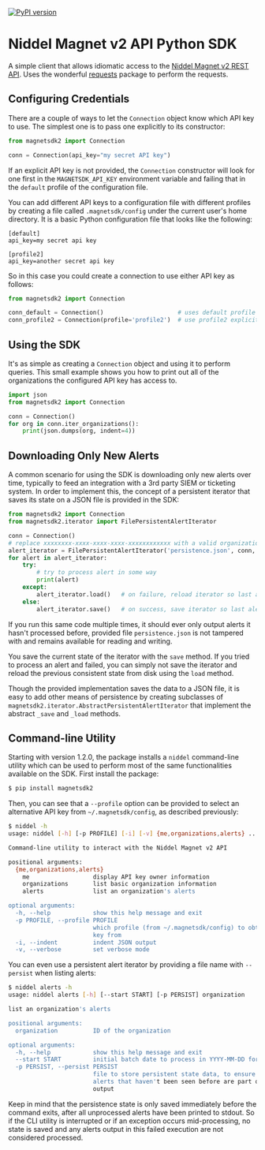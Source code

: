 [![PyPI version](https://badge.fury.io/py/magnetsdk2.svg)](https://badge.fury.io/py/magnetsdk2)

# Niddel Magnet v2 API Python SDK

A simple client that allows idiomatic access to the 
[Niddel Magnet v2 REST API](https://api.niddel.com/v2). Uses the wonderful
[requests](http://docs.python-requests.org/) package to perform the requests.

## Configuring Credentials

There are a couple of ways to let the `Connection` object know which API key to use.
The simplest one is to pass one explicitly to its constructor:
```python
from magnetsdk2 import Connection

conn = Connection(api_key="my secret API key")
```

If an explicit API key is not provided, the `Connection` constructor will look for 
one first in the `MAGNETSDK_API_KEY` environment variable and failing that in the 
`default` profile of the configuration file.

You can add different API keys to a configuration file with different profiles by
creating a file called `.magnetsdk/config` under the current user's home directory.
It is a basic Python configuration file that looks like the following:

```
[default]
api_key=my secret api key

[profile2]
api_key=another secret api key
```

So in this case you could create a connection to use either API key as follows:
```python
from magnetsdk2 import Connection

conn_default = Connection()                     # uses default profile
conn_profile2 = Connection(profile='profile2')  # use profile2 explicitly
```

## Using the SDK

It's as simple as creating a `Connection` object and using it to perform queries.
This small example shows you how to print out all of the organizations the configured
API key has access to.
```python
import json
from magnetsdk2 import Connection

conn = Connection()
for org in conn.iter_organizations():
    print(json.dumps(org, indent=4))
``` 

## Downloading Only New Alerts

A common scenario for using the SDK is downloading only new alerts over time, typically
to feed an integration with a 3rd party SIEM or ticketing system. In order to implement 
this, the concept of a persistent iterator that saves its state on a JSON file is provided 
in the SDK:

```python
from magnetsdk2 import Connection
from magnetsdk2.iterator import FilePersistentAlertIterator

conn = Connection()
# replace xxxxxxxx-xxxx-xxxx-xxxx-xxxxxxxxxxxx with a valid organization ID 
alert_iterator = FilePersistentAlertIterator('persistence.json', conn, 'xxxxxxxx-xxxx-xxxx-xxxx-xxxxxxxxxxxx')
for alert in alert_iterator:
    try:
        # try to process alert in some way
        print(alert)
    except:
        alert_iterator.load()   # on failure, reload iterator so last alert doesn't count as processed
    else:
        alert_iterator.save()   # on success, save iterator so last alert counts as processed
```

If you run this same code multiple times, it should ever only output alerts it hasn't 
processed before, provided file `persistence.json` is not tampered with and remains 
available for reading and writing.

You save the current state of the iterator with the `save` method. If you tried to
process an alert and failed, you can simply not save the iterator and reload the
previous consistent state from disk using the `load` method.

Though the provided implementation saves the data to a JSON file, it is easy to add other
means of persistence by creating subclasses of 
`magnetsdk2.iterator.AbstractPersistentAlertIterator` that implement the abstract `_save`
and `_load` methods.


## Command-line Utility

Starting with version 1.2.0, the package installs a `niddel` command-line utility which
can be used to perform most of the same functionalities available on the SDK. First install
the package:
```bash
$ pip install magnetsdk2
```

Then, you can see that a `--profile` option can be provided to select an alternative API key
from `~/.magnetsdk/config`, as described previously:
```bash
$ niddel -h
usage: niddel [-h] [-p PROFILE] [-i] [-v] {me,organizations,alerts} ...

Command-line utility to interact with the Niddel Magnet v2 API

positional arguments:
  {me,organizations,alerts}
    me                  display API key owner information
    organizations       list basic organization information
    alerts              list an organization's alerts

optional arguments:
  -h, --help            show this help message and exit
  -p PROFILE, --profile PROFILE
                        which profile (from ~/.magnetsdk/config) to obtain API
                        key from
  -i, --indent          indent JSON output
  -v, --verbose         set verbose mode
```

You can even use a persistent alert iterator by providing a file name with `--persist` when listing
alerts:
```bash
$ niddel alerts -h
usage: niddel alerts [-h] [--start START] [-p PERSIST] organization

list an organization's alerts

positional arguments:
  organization          ID of the organization

optional arguments:
  -h, --help            show this help message and exit
  --start START         initial batch date to process in YYYY-MM-DD format
  -p PERSIST, --persist PERSIST
                        file to store persistent state data, to ensure only
                        alerts that haven't been seen before are part of the
                        output
```

Keep in mind that the persistence state is only saved immediately before the command exits, after
all unprocessed alerts have been printed to stdout. So if the CLI utility is interrupted or if an 
exception occurs mid-processing, no state is saved and any alerts output in this failed execution 
are not considered processed.
